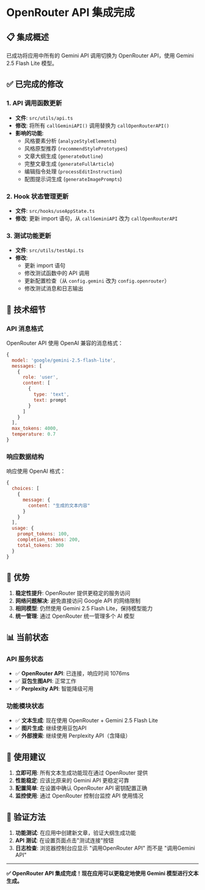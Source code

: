 # OpenRouter API 集成完成

## 📋 集成概述

已成功将应用中所有的 Gemini API 调用切换为 OpenRouter API，使用 Gemini 2.5 Flash Lite 模型。

## ✅ 已完成的修改

### 1. API 调用函数更新
- **文件**: `src/utils/api.ts`
- **修改**: 将所有 `callGeminiAPI()` 调用替换为 `callOpenRouterAPI()`
- **影响的功能**:
  - 风格要素分析 (`analyzeStyleElements`)
  - 风格原型推荐 (`recommendStylePrototypes`)
  - 文章大纲生成 (`generateOutline`)
  - 完整文章生成 (`generateFullArticle`)
  - 编辑指令处理 (`processEditInstruction`)
  - 配图提示词生成 (`generateImagePrompts`)

### 2. Hook 状态管理更新
- **文件**: `src/hooks/useAppState.ts`
- **修改**: 更新 import 语句，从 `callGeminiAPI` 改为 `callOpenRouterAPI`

### 3. 测试功能更新
- **文件**: `src/utils/testApi.ts`
- **修改**: 
  - 更新 import 语句
  - 修改测试函数中的 API 调用
  - 更新配置检查（从 `config.gemini` 改为 `config.openrouter`）
  - 修改测试消息和日志输出

## 🔧 技术细节

### API 消息格式
OpenRouter API 使用 OpenAI 兼容的消息格式：
```javascript
{
  model: 'google/gemini-2.5-flash-lite',
  messages: [
    {
      role: 'user',
      content: [
        {
          type: 'text',
          text: prompt
        }
      ]
    }
  ],
  max_tokens: 4000,
  temperature: 0.7
}
```

### 响应数据结构
响应使用 OpenAI 格式：
```javascript
{
  choices: [
    {
      message: {
        content: "生成的文本内容"
      }
    }
  ],
  usage: {
    prompt_tokens: 100,
    completion_tokens: 200,
    total_tokens: 300
  }
}
```

## 🎯 优势

1. **稳定性提升**: OpenRouter 提供更稳定的服务访问
2. **网络问题解决**: 避免直接访问 Google API 的网络限制
3. **相同模型**: 仍然使用 Gemini 2.5 Flash Lite，保持模型能力
4. **统一管理**: 通过 OpenRouter 统一管理多个 AI 模型

## 📊 当前状态

### API 服务状态
- ✅ **OpenRouter API**: 已连接，响应时间 1076ms
- ✅ **豆包生图API**: 正常工作
- ✅ **Perplexity API**: 智能降级可用

### 功能模块状态
- ✅ **文本生成**: 现在使用 OpenRouter + Gemini 2.5 Flash Lite
- ✅ **图片生成**: 继续使用豆包API
- ✅ **外部搜索**: 继续使用 Perplexity API（含降级）

## 🚀 使用建议

1. **立即可用**: 所有文本生成功能现在通过 OpenRouter 提供
2. **性能稳定**: 应该比原来的 Gemini API 更稳定可靠
3. **配置简单**: 在设置中确认 OpenRouter API 密钥配置正确
4. **监控使用**: 通过 OpenRouter 控制台监控 API 使用情况

## 📝 验证方法

1. **功能测试**: 在应用中创建新文章，验证大纲生成功能
2. **API 测试**: 在设置页面点击"测试连接"按钮
3. **日志检查**: 浏览器控制台应显示 "调用OpenRouter API" 而不是 "调用Gemini API"

---

**✅ OpenRouter API 集成完成！现在应用可以更稳定地使用 Gemini 模型进行文本生成。**
